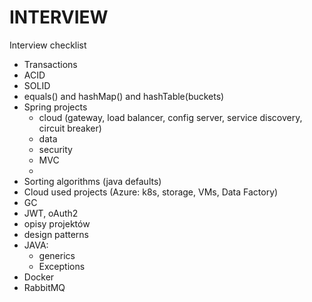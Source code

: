 # INTERVIEW

Interview checklist

* Transactions
* ACID
* SOLID
* equals\(\) and hashMap\(\) and hashTable\(buckets\)
* Spring projects
  * cloud \(gateway, load balancer, config server, service discovery, circuit breaker\)
  * data
  * security
  * MVC
  * 
* Sorting algorithms \(java defaults\)
* Cloud used projects \(Azure: k8s, storage, VMs, Data Factory\)
* GC
* JWT, oAuth2
* opisy projektów
* design patterns
* JAVA:
  * generics
  * Exceptions
* Docker
* RabbitMQ

